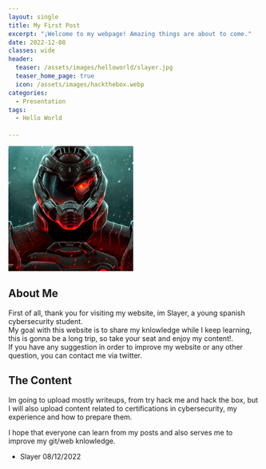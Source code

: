```yaml
---
layout: single
title: My First Post
excerpt: "¡Welcome to my webpage! Amazing things are about to come."
date: 2022-12-08
classes: wide
header:
  teaser: /assets/images/helloworld/slayer.jpg
  teaser_home_page: true
  icon: /assets/images/hackthebox.webp
categories:
  - Presentation
tags:
  - Hello World
  
---
```

![](/assets/images/helloworld/HelloWorld.png)

## About Me

First of all, thank you for visiting my website, im Slayer, a young spanish cybersecurity student.\
My goal with this website is to share my knlowledge while I keep learning, this is gonna be a long trip, so take your seat and enjoy my content!.\
If you have any suggestion in order to improve my website or any other question, you can contact me via twitter.

## The Content

Im going to upload mostly writeups, from try hack me and hack the box, but I will also upload content related to certifications in cybersecurity, my experience and how to prepare them.

I hope that everyone can learn from my posts and also serves me to improve my git/web knlowledge.

- Slayer 08/12/2022






